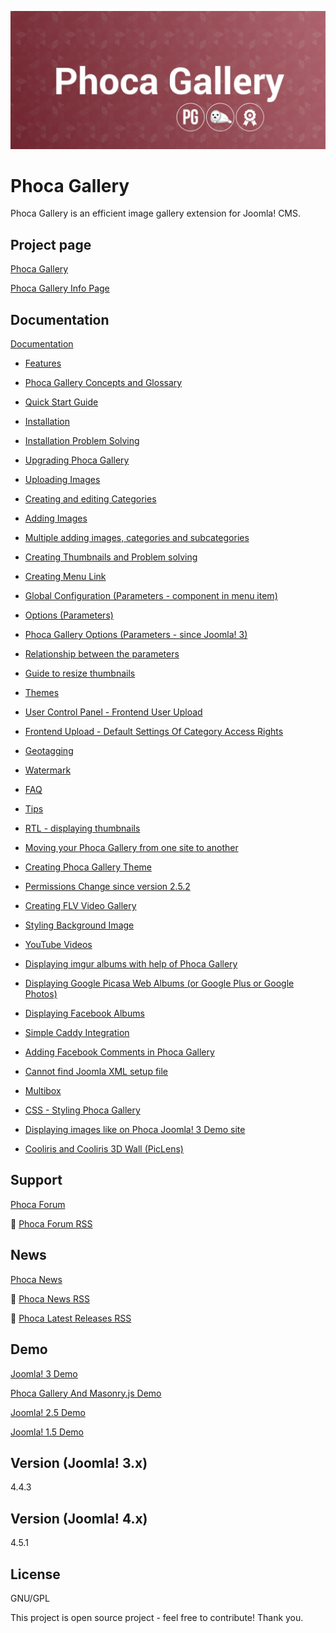 



![Phoca Gallery](https://github.com/PhocaCz/PhocaGallery/blob/master/phocagallery.png?raw=true)

# Phoca Gallery



Phoca Gallery is an efficient image gallery extension for Joomla! CMS.



## Project page

[Phoca Gallery](https://www.phoca.cz/phocagallery)

[Phoca Gallery Info Page](https://www.phoca.cz/project/phocagallery-joomla-gallery)



## Documentation

[Documentation](https://www.phoca.cz/documentation/category/2-phoca-gallery-component)

- [Features](https://www.phoca.cz/documents/2-phoca-gallery-component/2-features)

- [Phoca Gallery Concepts and Glossary](https://www.phoca.cz/documents/2-phoca-gallery-component/219-phoca-gallery-concepts-and-glossary)

- [Quick Start Guide](https://www.phoca.cz/documents/2-phoca-gallery-component/21-quick-start-guide)

- [Installation](https://www.phoca.cz/documents/2-phoca-gallery-component/4-installation)

- [Installation Problem Solving](https://www.phoca.cz/documents/2-phoca-gallery-component/203-installation-problem-solving)

- [Upgrading Phoca Gallery](https://www.phoca.cz/documents/2-phoca-gallery-component/13-upgrading-phoca-gallery)

- [Uploading Images](https://www.phoca.cz/documents/2-phoca-gallery-component/6-uploading-images)

- [Creating and editing Categories](https://www.phoca.cz/documents/2-phoca-gallery-component/218-creating-and-editing-categories)

- [Adding Images](https://www.phoca.cz/documents/2-phoca-gallery-component/7-adding-images)

- [Multiple adding images, categories and subcategories](https://www.phoca.cz/documents/2-phoca-gallery-component/8-multiple-adding-images-categories-and-subcategories)

- [Creating Thumbnails and Problem solving](https://www.phoca.cz/documents/2-phoca-gallery-component/9-creating-thumbnails-and-problem-solving)

- [Creating Menu Link](https://www.phoca.cz/documents/2-phoca-gallery-component/10-creating-menu-link)

- [Global Configuration (Parameters - component in menu item)](https://www.phoca.cz/documents/2-phoca-gallery-component/11-global-configuration-parameters-component-in-menu-item)

- [Options (Parameters)](https://www.phoca.cz/documents/2-phoca-gallery-component/494-options-parameters)

- [Phoca Gallery Options (Parameters - since Joomla! 3)](https://www.phoca.cz/documents/2-phoca-gallery-component/678-options-parameters-since-joomla-3)

- [Relationship between the parameters](https://www.phoca.cz/documents/2-phoca-gallery-component/701-relationship-between-the-parameters)

- [Guide to resize thumbnails](https://www.phoca.cz/documents/2-phoca-gallery-component/12-global-configuration-thumbnails-modal-box-popup-window-resizing)

- [Themes](https://www.phoca.cz/documents/2-phoca-gallery-component/16-themes)

- [User Control Panel - Frontend User Upload](https://www.phoca.cz/documents/2-phoca-gallery-component/20-user-upload)

- [Frontend Upload - Default Settings Of Category Access Rights](https://www.phoca.cz/documents/2-phoca-gallery-component/892-frontend-upload-default-settings-of-category-access-rights)

- [Geotagging](https://www.phoca.cz/documents/2-phoca-gallery-component/71-geotagging)

- [Watermark](https://www.phoca.cz/documents/2-phoca-gallery-component/19-watermark)

- [FAQ](https://www.phoca.cz/documents/2-phoca-gallery-component/24-faq)

- [Tips](https://www.phoca.cz/documents/2-phoca-gallery-component/511-tips)

- [RTL - displaying thumbnails](https://www.phoca.cz/documents/2-phoca-gallery-component/78-rtl-displaying-thumbnails)

- [Moving your Phoca Gallery from one site to another](https://www.phoca.cz/documents/2-phoca-gallery-component/92-moving-your-phoca-gallery-from-one-site-to-another)

- [Creating Phoca Gallery Theme](https://www.phoca.cz/documents/2-phoca-gallery-component/106-creating-phoca-gallery-theme)

- [Permissions Change since version 2.5.2](https://www.phoca.cz/documents/2-phoca-gallery-component/286-permissions-change-since-version-252)

- [Creating FLV Video Gallery](https://www.phoca.cz/documents/2-phoca-gallery-component/290-creating-flv-video-gallery)

- [Styling Background Image](https://www.phoca.cz/documents/2-phoca-gallery-component/317-styling-background-image)

- [YouTube Videos](https://www.phoca.cz/documents/2-phoca-gallery-component/18-youtube-videos)

- [Displaying imgur albums with help of Phoca Gallery](https://www.phoca.cz/documents/2-phoca-gallery-component/1010-displaying-imgur-albums-with-help-of-phoca-gallery)

- [Displaying Google Picasa Web Albums (or Google Plus or Google Photos)](https://www.phoca.cz/documents/2-phoca-gallery-component/321-displaying-google-picasa-web-albums-or-google-plus-or-google-photos)

- [Displaying Facebook Albums](https://www.phoca.cz/documents/2-phoca-gallery-component/443-displaying-facebook-albums)

- [Simple Caddy Integration](https://www.phoca.cz/documents/2-phoca-gallery-component/359-simple-caddy-integration)

- [Adding Facebook Comments in Phoca Gallery](https://www.phoca.cz/documents/2-phoca-gallery-component/391-adding-facebook-comments-in-phoca-gallery)

- [Cannot find Joomla XML setup file](https://www.phoca.cz/documents/2-phoca-gallery-component/438-cannot-find-joomla-xml-setup-file)

- [Multibox](https://www.phoca.cz/documents/2-phoca-gallery-component/627-multibox)

- [CSS - Styling Phoca Gallery](https://www.phoca.cz/documents/2-phoca-gallery-component/634-css-styling-phoca-gallery)

- [Displaying images like on Phoca Joomla! 3 Demo site](https://www.phoca.cz/documents/2-phoca-gallery-component/876-displaying-images-like-on-phoca-joomla-3-demo-site)

- [Cooliris and Cooliris 3D Wall (PicLens)](https://www.phoca.cz/documents/2-phoca-gallery-component/17-cooliris-and-cooliris-3d-wall-piclens)





## Support

[Phoca Forum](https://www.phoca.cz/forum)

:bell: [Phoca Forum RSS](https://www.phoca.cz/forum/app.php/feed)



## News

[Phoca News](https://www.phoca.cz/news)

:bell: [Phoca News RSS](https://www.phoca.cz/news?format=feed&type=rss)

:bell: [Phoca Latest Releases RSS](https://www.phoca.cz/download/feed/111?format=feed&type=rss)



## Demo

[Joomla! 3 Demo](https://www.phoca.cz/joomla3demo/)

[Phoca Gallery And Masonry.js Demo](https://www.phoca.cz/phocacartdemo/phoca-gallery)

[Joomla! 2.5 Demo](https://www.phoca.cz/joomlademo/)

[Joomla! 1.5 Demo](https://www.phoca.cz/demo/)



## Version (Joomla! 3.x)

4.4.3

## Version (Joomla! 4.x)

4.5.1



## License

GNU/GPL



This project is open source project - feel free to contribute! Thank you.

